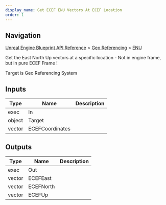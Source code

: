 ```yaml
---
display_name: Get ECEF ENU Vectors At ECEF Location
order: 1
---
```

## Navigation

[Unreal Engine Blueprint API Reference](https://dev.epicgames.com/documentation/en-us/unreal-engine/BlueprintAPI) > [Geo Referencing](https://dev.epicgames.com/documentation/en-us/unreal-engine/BlueprintAPI/GeoReferencing) > [ENU](https://dev.epicgames.com/documentation/en-us/unreal-engine/BlueprintAPI/GeoReferencing/ENU)

Get the East North Up vectors at a specific location - Not in engine frame, but in pure ECEF Frame !

Target is Geo Referencing System

## Inputs

| Type | Name | Description |
| --- | --- | --- |
| exec | In |  |
| object | Target |  |
| vector | ECEFCoordinates |  |

## Outputs

| Type | Name | Description |
| --- | --- | --- |
| exec | Out |  |
| vector | ECEFEast |  |
| vector | ECEFNorth |  |
| vector | ECEFUp |  |
